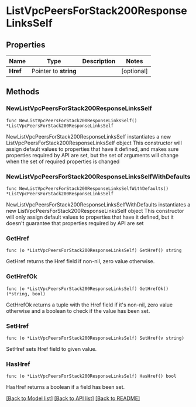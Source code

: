 # ListVpcPeersForStack200ResponseLinksSelf

## Properties

Name | Type | Description | Notes
------------ | ------------- | ------------- | -------------
**Href** | Pointer to **string** |  | [optional] 

## Methods

### NewListVpcPeersForStack200ResponseLinksSelf

`func NewListVpcPeersForStack200ResponseLinksSelf() *ListVpcPeersForStack200ResponseLinksSelf`

NewListVpcPeersForStack200ResponseLinksSelf instantiates a new ListVpcPeersForStack200ResponseLinksSelf object
This constructor will assign default values to properties that have it defined,
and makes sure properties required by API are set, but the set of arguments
will change when the set of required properties is changed

### NewListVpcPeersForStack200ResponseLinksSelfWithDefaults

`func NewListVpcPeersForStack200ResponseLinksSelfWithDefaults() *ListVpcPeersForStack200ResponseLinksSelf`

NewListVpcPeersForStack200ResponseLinksSelfWithDefaults instantiates a new ListVpcPeersForStack200ResponseLinksSelf object
This constructor will only assign default values to properties that have it defined,
but it doesn't guarantee that properties required by API are set

### GetHref

`func (o *ListVpcPeersForStack200ResponseLinksSelf) GetHref() string`

GetHref returns the Href field if non-nil, zero value otherwise.

### GetHrefOk

`func (o *ListVpcPeersForStack200ResponseLinksSelf) GetHrefOk() (*string, bool)`

GetHrefOk returns a tuple with the Href field if it's non-nil, zero value otherwise
and a boolean to check if the value has been set.

### SetHref

`func (o *ListVpcPeersForStack200ResponseLinksSelf) SetHref(v string)`

SetHref sets Href field to given value.

### HasHref

`func (o *ListVpcPeersForStack200ResponseLinksSelf) HasHref() bool`

HasHref returns a boolean if a field has been set.


[[Back to Model list]](../README.md#documentation-for-models) [[Back to API list]](../README.md#documentation-for-api-endpoints) [[Back to README]](../README.md)


